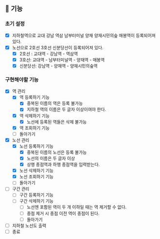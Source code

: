 
## 🚀 기능

### 초기 설정
- [x] 지하철역으로 교대 강남 역삼 남부터미널 양재 양재시민의숲 
  매봉역이 등록되어져 있다.
- [x] 노선으로 2호선 3호선 신분당선이 등록되어져 있다.
  - [x] 2호선 : 교대역 - 강남역 - 역삼역
  - [x] 3호선: 교대역 - 남부터미널역 - 양재역 - 매봉역
  - [x] 신분당선: 강남역 - 양재역 - 양재시민의숲역

### 구현해야할 기능
- [x] 역 관리
    - [x] 역 등록하기 기능
      - [x] 중복된 이름의 역은 등록 불가능
      - [x] 지하철 역의 이름은 두 글자 이상이여야 한다.
    - [x] 역 삭제하기 기능
      - [x] 노선에 등록된 역들은 삭제 불가능
    - [x] 역 조회하기 기능
    - [ ] 돌아가기
- [x] 노선 관리 
    - [x] 노선 등록하기 기능
      - [x] 중복된 이름의 노선은 등록 불가능
      - [x] 노선의 이름은 두 글자 이상
      - [x] 상행 종점역과 하행 종점역을 입력받는다.
    - [x] 노선 삭제하기 기능
    - [x] 노선 조회하기 기능
    - [ ] 돌아가기
- [ ] 구간 관리
  - [ ] 구간 등록하기 기능
  - [ ] 구간 삭제하기 기능
    - [ ] 노선엔 포함된 역이 두 개 이하일 때는 역 제거할 수 없다.
    - [ ] 종점 제거 시 종점 이전 역이 종점이 된다.
    - [ ] 돌아가기
- [ ] 지하철 노선도 출력
- [ ] 종료
